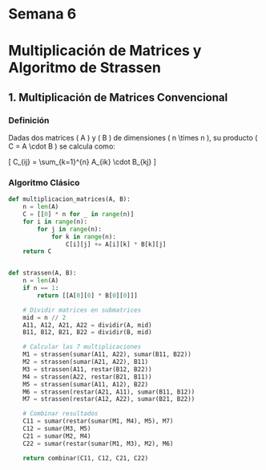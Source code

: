 # Semana 6

# Multiplicación de Matrices y Algoritmo de Strassen

## 1. Multiplicación de Matrices Convencional

### Definición
Dadas dos matrices \( A \) y \( B \) de dimensiones \( n \times n \), su producto \( C = A \cdot B \) se calcula como:

\[
C_{ij} = \sum_{k=1}^{n} A_{ik} \cdot B_{kj}
\]

### Algoritmo Clásico
```python
def multiplicacion_matrices(A, B):
    n = len(A)
    C = [[0] * n for _ in range(n)]
    for i in range(n):
        for j in range(n):
            for k in range(n):
                C[i][j] += A[i][k] * B[k][j]
    return C


def strassen(A, B):
    n = len(A)
    if n == 1:
        return [[A[0][0] * B[0][0]]]

    # Dividir matrices en submatrices
    mid = n // 2
    A11, A12, A21, A22 = dividir(A, mid)
    B11, B12, B21, B22 = dividir(B, mid)

    # Calcular las 7 multiplicaciones
    M1 = strassen(sumar(A11, A22), sumar(B11, B22))
    M2 = strassen(sumar(A21, A22), B11)
    M3 = strassen(A11, restar(B12, B22))
    M4 = strassen(A22, restar(B21, B11))
    M5 = strassen(sumar(A11, A12), B22)
    M6 = strassen(restar(A21, A11), sumar(B11, B12))
    M7 = strassen(restar(A12, A22), sumar(B21, B22))

    # Combinar resultados
    C11 = sumar(restar(sumar(M1, M4), M5), M7)
    C12 = sumar(M3, M5)
    C21 = sumar(M2, M4)
    C22 = sumar(restar(sumar(M1, M3), M2), M6)

    return combinar(C11, C12, C21, C22)

